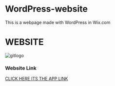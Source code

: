 # WordPress-website

This is a webpage made with WordPress in Wix.com

<h1>WEBSITE</h1>

![gitlogo](landing.png)

### Website Link
<a href="https://sanjayprasad682001.wixsite.com/mysite-2">CLICK HERE ITS THE APP LINK</a>

